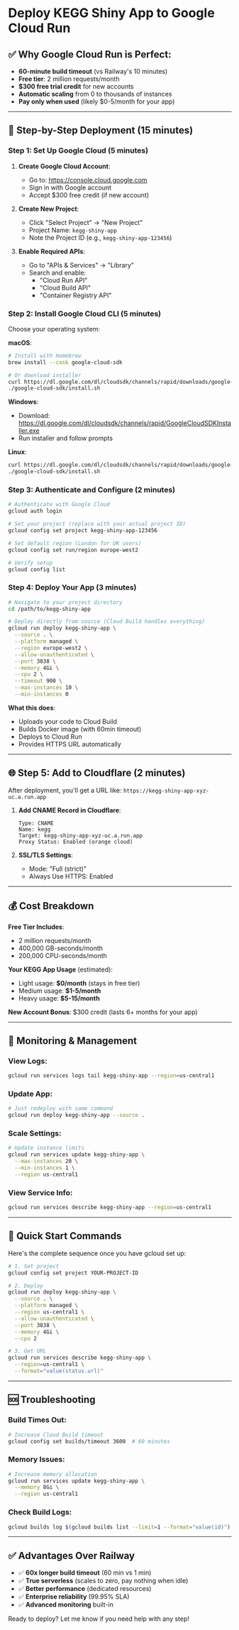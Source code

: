 # Deploy KEGG Shiny App to Google Cloud Run

## ✅ Why Google Cloud Run is Perfect:
- **60-minute build timeout** (vs Railway's 10 minutes)
- **Free tier**: 2 million requests/month
- **$300 free trial credit** for new accounts
- **Automatic scaling** from 0 to thousands of instances
- **Pay only when used** (likely $0-5/month for your app)

---

## 🚀 Step-by-Step Deployment (15 minutes)

### Step 1: Set Up Google Cloud (5 minutes)

1. **Create Google Cloud Account**:
   - Go to: https://console.cloud.google.com
   - Sign in with Google account
   - Accept $300 free credit (if new account)

2. **Create New Project**:
   - Click "Select Project" → "New Project"
   - Project Name: `kegg-shiny-app`
   - Note the Project ID (e.g., `kegg-shiny-app-123456`)

3. **Enable Required APIs**:
   - Go to "APIs & Services" → "Library"
   - Search and enable:
     - "Cloud Run API"
     - "Cloud Build API" 
     - "Container Registry API"

### Step 2: Install Google Cloud CLI (5 minutes)

Choose your operating system:

**macOS**:
```bash
# Install with Homebrew
brew install --cask google-cloud-sdk

# Or download installer
curl https://dl.google.com/dl/cloudsdk/channels/rapid/downloads/google-cloud-cli-darwin-x86_64.tar.gz | tar -xz
./google-cloud-sdk/install.sh
```

**Windows**:
- Download: https://dl.google.com/dl/cloudsdk/channels/rapid/GoogleCloudSDKInstaller.exe
- Run installer and follow prompts

**Linux**:
```bash
curl https://dl.google.com/dl/cloudsdk/channels/rapid/downloads/google-cloud-cli-linux-x86_64.tar.gz | tar -xz
./google-cloud-sdk/install.sh
```

### Step 3: Authenticate and Configure (2 minutes)

```bash
# Authenticate with Google Cloud
gcloud auth login

# Set your project (replace with your actual project ID)
gcloud config set project kegg-shiny-app-123456

# Set default region (London for UK users)
gcloud config set run/region europe-west2

# Verify setup
gcloud config list
```

### Step 4: Deploy Your App (3 minutes)

```bash
# Navigate to your project directory
cd /path/to/kegg-shiny-app

# Deploy directly from source (Cloud Build handles everything)
gcloud run deploy kegg-shiny-app \
  --source . \
  --platform managed \
  --region europe-west2 \
  --allow-unauthenticated \
  --port 3838 \
  --memory 4Gi \
  --cpu 2 \
  --timeout 900 \
  --max-instances 10 \
  --min-instances 0
```

**What this does**:
- Uploads your code to Cloud Build
- Builds Docker image (with 60min timeout)
- Deploys to Cloud Run
- Provides HTTPS URL automatically

---

## 🌐 Step 5: Add to Cloudflare (2 minutes)

After deployment, you'll get a URL like:
`https://kegg-shiny-app-xyz-uc.a.run.app`

1. **Add CNAME Record in Cloudflare**:
   ```
   Type: CNAME
   Name: kegg
   Target: kegg-shiny-app-xyz-uc.a.run.app
   Proxy Status: Enabled (orange cloud)
   ```

2. **SSL/TLS Settings**:
   - Mode: "Full (strict)" 
   - Always Use HTTPS: Enabled

---

## 💰 Cost Breakdown

**Free Tier Includes**:
- 2 million requests/month
- 400,000 GB-seconds/month
- 200,000 CPU-seconds/month

**Your KEGG App Usage** (estimated):
- Light usage: **$0/month** (stays in free tier)
- Medium usage: **$1-5/month**
- Heavy usage: **$5-15/month**

**New Account Bonus**: $300 credit (lasts 6+ months for your app)

---

## 🔧 Monitoring & Management

### View Logs:
```bash
gcloud run services logs tail kegg-shiny-app --region=us-central1
```

### Update App:
```bash
# Just redeploy with same command
gcloud run deploy kegg-shiny-app --source .
```

### Scale Settings:
```bash
# Update instance limits
gcloud run services update kegg-shiny-app \
  --max-instances 20 \
  --min-instances 1 \
  --region us-central1
```

### View Service Info:
```bash
gcloud run services describe kegg-shiny-app --region=us-central1
```

---

## 🎯 Quick Start Commands

Here's the complete sequence once you have gcloud set up:

```bash
# 1. Set project
gcloud config set project YOUR-PROJECT-ID

# 2. Deploy
gcloud run deploy kegg-shiny-app \
  --source . \
  --platform managed \
  --region us-central1 \
  --allow-unauthenticated \
  --port 3838 \
  --memory 4Gi \
  --cpu 2

# 3. Get URL
gcloud run services describe kegg-shiny-app \
  --region=us-central1 \
  --format="value(status.url)"
```

---

## 🆘 Troubleshooting

### Build Times Out:
```bash
# Increase Cloud Build timeout
gcloud config set builds/timeout 3600  # 60 minutes
```

### Memory Issues:
```bash
# Increase memory allocation
gcloud run services update kegg-shiny-app \
  --memory 8Gi \
  --region us-central1
```

### Check Build Logs:
```bash
gcloud builds log $(gcloud builds list --limit=1 --format="value(id)")
```

---

## ✅ Advantages Over Railway

- ✅ **60x longer build timeout** (60 min vs 1 min)
- ✅ **True serverless** (scales to zero, pay nothing when idle)
- ✅ **Better performance** (dedicated resources)
- ✅ **Enterprise reliability** (99.95% SLA)
- ✅ **Advanced monitoring** built-in

Ready to deploy? Let me know if you need help with any step!
